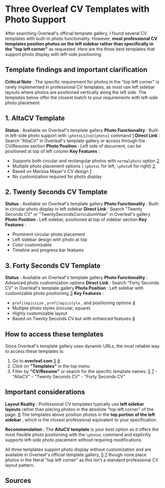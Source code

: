 # Three Overleaf CV Templates with Photo Support

After searching Overleaf's official template gallery, I found several CV templates with built-in photo functionality. However, **most professional CV templates position photos on the left sidebar rather than specifically in the "top left corner"** as requested. Here are the three best templates that support photo display with left-side positioning:

## Template findings and important clarification

**Critical Note** : The specific requirement for photos in the "top left corner" is rarely implemented in professional CV templates, as most use left sidebar layouts where photos are positioned vertically along the left side. The templates below offer the closest match to your requirements with left-side photo placement.

## 1. AltaCV Template

**Status** : Available on Overleaf's template gallery **Photo Functionality** : Built-in left-side photo support with `\photoL{2cm}{photo}` command [1] **Direct Link** : Search "AltaCV" in Overleaf's template gallery or access through the CV/Resume section **Photo Position** : Left side of document, can be positioned at top of left column **Key Features** :

- Supports both circular and rectangular photos with `normalphoto` option [2]
- Multiple photo placement options ( `\photoL` for left, `\photoR` for right) [2]
- Based on Marissa Mayer's CV design [1]
- No customization required for photo display

## 2. Twenty Seconds CV Template

**Status** : Available on Overleaf's template gallery **Photo Functionality** : Built-in circular photo display in left sidebar **Direct Link** : Search "Twenty Seconds CV" or "TwentySecondsCurriculumVitae" in Overleaf's gallery **Photo Position** : Left sidebar, positioned at top of sidebar section **Key Features** :

- Prominent circular photo placement
- Left sidebar design with photo at top
- Color customizable
- Timeline and progress bar features

## 3. Forty Seconds CV Template

**Status** : Available on Overleaf's template gallery **Photo Functionality** : Advanced photo customization options **Direct Link** : Search "Forty Seconds CV" in Overleaf's template gallery **Photo Position** : Left sidebar with customizable photo positioning [3] **Key Features** :

- `profilepicsize` , `profilepicstyle` , and positioning options [4]
- Multiple photo styles (circular, square)
- Highly customizable layout
- Based on Twenty Seconds CV but with enhanced features [4]

## How to access these templates

Since Overleaf's template gallery uses dynamic URLs, the most reliable way to access these templates is:

1. Go to **overleaf.com** [5] [6]
2. Click on **"Templates"** in the top menu
3. Filter by **"CV/Resume"** or search for the specific template names: [5] [7] - "AltaCV" - "Twenty Seconds CV" - "Forty Seconds CV"

## Important considerations

**Layout Reality** : Professional CV templates typically use **left sidebar layouts** rather than placing photos in the absolute "top left corner" of the page. [8] The templates above position photos in the **top portion of the left sidebar** , which is the closest professional equivalent to your specification.

**Recommendation** : The **AltaCV template** is your best option as it offers the most flexible photo positioning with the `\photoL` command and explicitly supports left-side photo placement without requiring modifications.

All three templates support photo display without customization and are available in Overleaf's official template gallery, [5] [7] though none place photos in the literal "top left corner" as this isn't a standard professional CV layout pattern.

## Sources
[1]: https://www.overleaf.com/latex/templates/tagged/cv
[2]: https://www.overleaf.com/latex/templates/altacv-template/trgqjpwnmtgv
[3]: https://www.overleaf.com/latex/examples/tagged/cv
[4]: https://www.overleaf.com/latex/templates/forty-seconds-cv/pztcktmyngsk
[5]: https://www.overleaf.com/gallery/tagged/cv
[6]: https://www.overleaf.com/latex/templates/jakes-resume/syzfjbzwjncs
[7]: https://www.overleaf.com/latex/templates/tagged/cv/page/2
[8]: https://www.latextemplates.com/cat/curricula-vitae